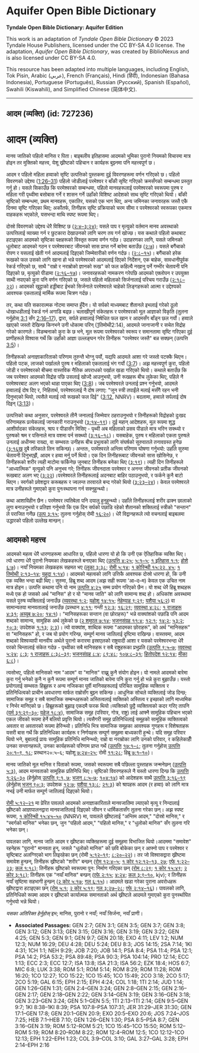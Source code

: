 # Aquifer Open Bible Dictionary

**Tyndale Open Bible Dictionary: Aquifer Edition**

This work is an adaptation of *Tyndale Open Bible Dictionary* © 2023 Tyndale House Publishers, licensed under the CC BY\-SA 4\.0 license. The adaptation, *Aquifer Open Bible Dictionary*, was created by BiblioNexus and is also licensed under CC BY\-SA 4\.0\.

This resource has been adapted into multiple languages, including English, Tok Pisin, Arabic (عربي), French (Français), Hindi (हिंदी), Indonesian (Bahasa Indonesia), Portuguese (Português), Russian (Русский), Spanish (Español), Swahili (Kiswahili), and Simplified Chinese (简体中文).



--------------------------------

## आदम (व्यक्ति) (id: 727236)

**आदम** (व्यक्ति)
=================

मानव जातिको पहिलो मानिस र पिता। बाइबलीय इतिहासमा आदमको भूमिका पुरानो नियमको विचारमा मात्र होइन तर मुक्तिको महत्त्व, येशू ख्रीष्टको पहिचान र कार्यहरू बुझ्नमा पनि महत्त्वपूर्ण छ।

आदम र पहिलो महिला हव्वाको सृष्टि उत्पत्तिको पुस्तकमा दुई विवरणहरूमा वर्णन गरिएको छ। पहिलो विवरणको उद्देश्य ([1:26–31](https://ref.ly/Gen1:26-Gen1:31)) पहिलो जोडीलाई परमेश्वर र बाँकी सृष्टि गरिएको क्रमसँगको सम्बन्धमा प्रस्तुत गर्नु हो। यसले सिकाउँछ कि परमेश्वरको सम्बन्धमा, पहिलो मानवहरूलाई परमेश्वरको स्वरूपमा पुरुष र महिला गरी पृथ्वीमा बसोबास गर्ने र शासन गर्ने उहाँको विशिष्ट आदेशको साथ सृष्टि गरिएको थियो। बाँकी सृष्टिको सम्बन्धमा, प्रथम मानवहरू, एकातिर, यसको एक भाग थिए, अन्य जमिनका जनावरहरू जस्तै एकै दिनमा सृष्टि गरिएका थिए; अर्कोतर्फ, तिनीहरू सृष्टि प्रक्रियाको चरम सीमा र परमेश्वरको स्वरूपका एकमात्र वाहकहरू भएकोले, यसभन्दा माथि स्पष्ट रूपमा थिए।

दोस्रो विवरणको उद्देश्य धेरै विशिष्ट छ ([२:४–३:२४](https://ref.ly/Gen2:4-Gen3:24)); यसले पाप र मृत्युको वर्तमान मानव अवस्थाको उत्पत्तिलाई व्याख्या गर्न र छुटकारा देखाउनको लागि चरण तय गर्न खोज्छ। यस कथाले पहिलो कथाबाट हटाइएका आदमको सृष्टिका पक्षहरूको विस्तृत रूपमा वर्णन गर्दछ। उदाहरणका लागि, यसले जमिनको धूलोबाट आदमको गठन र परमेश्वरबाट जीवनको सास प्राप्त गर्ने बारेमा बताउँछ ([२:७](https://ref.ly/Gen2:7))। यसले बगैंचाको रोपण र यसलाई खेती गर्न आदमलाई दिइएको जिम्मेवारीको वर्णन गर्दछ। ([२:८–१५](https://ref.ly/Gen2:8-Gen2:15))। बगैंचाको हरेक रूखको फल उसको लागि खाना हो भन्ने परमेश्वरको आदमलाई दिएको निर्देशन, एक बाहेक, सावधानीपूर्वक रेकर्ड गरिएको छ, साथै "राम्रो र नराम्रोको ज्ञानको रूख" को फल कहिल्यै नखानु पर्ने गम्भीर चेतावनी पनि दिइएको छ, मृत्युको पीडामा ([२:१६–१७](https://ref.ly/Gen2:16-Gen2:17))। जनावरहरूको नामकरण गरेपछि आदमको एक्लोपन र उपयुक्त साथी नपाएको कुरा पनि वर्णन गरिएको छ, जसले पहिलो महिलाको सिर्जनालाई परिचय गराउँछ ([२:१८–२२](https://ref.ly/Gen2:18-Gen2:22))। आदमको खुट्टाको हड्डीबाट ईभको सिर्जनाले परमेश्वरले चाहेको लिङ्गहरूको आत्मा र उद्देश्यको आवश्यक एकतालाई मार्मिक रूपमा चित्रण गर्दछ।

तर, कथा यति सकारात्मक नोटमा समाप्त हुँदैन। यो सर्पको माध्यमबाट शैतानले इभलाई गरेको ठूलो धोखाधडीलाई रेकर्ड गर्न अगाडि बढ्छ। चलाखीपूर्ण संकेतहरू र परमेश्वरको मूल आज्ञाको विकृति (तुलना गर्नुहोस् [3:1](https://ref.ly/Gen3:1) सँग [2:16–17](https://ref.ly/Gen2:16-Gen2:17)), द्वारा, सर्पले हव्वालाई निषेधित फल खान र आदमसँग बाँड्न छल गर्यो। हव्वाले खाएको जस्तो देखिन्छ किनभने उनी धोकामा परिन् ([1](https://ref.ly/1Tim2:14)तिमोथी2:14\), आदमले जानाजानी र सचेत विद्रोह गरेको कारणले। विडम्बनाको कुरा के छ भने, मूल रूपमा परमेश्वरको स्वरूप र समानतामा सृष्टि गरिएका दुई प्राणीहरूले विश्वास गर्थे कि उहाँको आज्ञा उल्लङ्घन गरेर तिनीहरू "परमेश्वर जस्तै" बन्न सक्छन् (उत्पत्ति [3:5](https://ref.ly/Gen3:5))।

तिनीहरूको अनाज्ञाकारिताको परिणाम तुरुन्तै भोग्नु पर्यो, यद्यपि आदमले आशा गरे जस्तो पटक्कै थिएन। पहिलो पटक, लाजको पर्खालले पुरुष र महिलाको एकतालाई भंग गर्यो ([3:7](https://ref.ly/Gen3:7))। अझ महत्त्वपूर्ण कुरा, पहिलो जोडी र परमेश्वरको बीचमा वास्तविक नैतिक अपराधको पर्खाल खडा गरिएको थियो। कथाले बताउँछ कि जब परमेश्वर आदमको विद्रोह पछि उसलाई खोज्दै आउनुभयो, उनी रूखहरू बीच लुकेका थिए, पहिले नै परमेश्वरबाट अलग भएको थाहा पाएका थिए ([3:8](https://ref.ly/Gen3:8))। जब परमेश्वरले उनलाई प्रश्न गर्नुभयो, आदमले हव्वालाई दोष दिए र, निहितार्थ, परमेश्वरलाई नै दोष लगाए: "जुन स्‍त्री तपाईंले मलाई मसँगै रहन भनी दिनुभएको थियो, त्‍यसैले मलाई त्‍यो रूखको फल दिई" ([3:12](https://ref.ly/Gen3:12), NNRV)। बदलामा, हव्वाले सर्पलाई दोष दिइन् ([3:13](https://ref.ly/Gen3:13))।

उत्पत्तिको कथा अनुसार, परमेश्वरले तीनै जनालाई जिम्मेवार ठहराउनुभयो र तिनीहरूको विद्रोहको दुःखद परिणामहरू प्रत्येकलाई जानकारी गराउनुभयो ([३:१४–१९](https://ref.ly/Gen3:14-Gen3:19))। दुई महान् आदेशहरू, मूल रूपमा शुद्ध आशीर्वादका संकेतहरू, श्राप र पीडासँग मिसिए \- पृथ्वी अब महिलाको प्रसव पीडाले मात्र भरिन सक्थ्यो र पुरुषको श्रम र पसिनाले मात्र वशमा पर्न सक्थ्यो ([३:१६–१८](https://ref.ly/Gen3:16-Gen3:18))। यसबाहेक, पुरुष र महिलाको एकता पुरुषले उनलाई अधीनमा राख्दा, वा सम्भवतः उनीहरू बीच प्रभुत्वको लागि संघर्षको सुरुवातले तनावग्रस्त हुनेछ ([३:१६ख](https://ref.ly/Gen3:16) दुबै तरिकाले लिन सकिन्छ)। अन्ततः, परमेश्वरले अन्तिम परिणाम घोषणा गर्नुभयो: उहाँले सुरुमा चेतावनी दिनुभएझैं, आदम र हव्वा मर्नु पर्ने थियो। एक दिन तिनीहरूबाट जीवनको सास खोसिनेछ, र तिनीहरूको शरीर त्यही माटोमा फर्किनेछ जुनबाट तिनीहरू बनेका थिए ([३:१९](https://ref.ly/Gen3:19))। त्यही दिन तिनीहरूले "आध्यात्मिक" मृत्युको पनि अनुभव गरे; तिनीहरू जीवनदाता परमेश्वर र अनन्त जीवनको प्रतीक जीवनको रूखबाट अलग भए ([३:२२](https://ref.ly/Gen3:22))।परमेश्वरले तिनीहरूलाई अदनबाट बाहिर पठाउनुभयो, र फर्कने कुनै बाटो थिएन। स्वर्गको प्रवेशद्वार करूबहरू र ज्वलन्त तरवारले बन्द गरेको थियो ([३:२३–२४](https://ref.ly/Gen3:23-Gen3:24))। केवल परमेश्वरले मात्र उनीहरूले गुमाएको कुरा पुनःस्थापना गर्न सक्नुहुन्थ्यो।

कथा आशाविहीन छैन। परमेश्वर त्यतिबेला पनि दयालु हुनुहुन्थ्यो। उहाँले तिनीहरूलाई शरीर ढाक्न छालाको लुगा बनाउनुभयो र प्रतिज्ञा गर्नुभयो कि एक दिन सर्पको पछाडि रहेको शैतानको शक्तिलाई स्त्रीको "सन्तान" ले पराजित गर्नेछ ([उत्प ३:१५](https://ref.ly/Gen3:15); तुलना गर्नुहोस् रोमी [१६:२०](https://ref.ly/Rom16:20))। धेरै विद्वानहरूले त्यो वचनलाई बाइबलमा उद्धारको पहिलो उल्लेख मान्छन्।

आदमको महत्त्व
-------------

आदमको महत्व धेरै धारणाहरूमा आधारित छ, पहिलो धारणा यो हो कि उनी एक ऐतिहासिक व्यक्ति थिए। त्यो धारणा धेरै पुरानो नियमका लेखकहरूले बनाएका थिए ([उत्पत्ति ४:२५](https://ref.ly/Gen4:25); [५:१–५](https://ref.ly/Gen5:1-Gen5:5); [१ इतिहास १:१](https://ref.ly/1Chr1:1); [होशे ६:७](https://ref.ly/Hos6:7))। नयाँ नियमका लेखकहरू सहमत भए ([लूका ३:३८](https://ref.ly/Luke3:38); [रोमी ५:१४](https://ref.ly/Rom5:14); [१ कोरिन्थी १५:२२, ४५](https://ref.ly/1Cor15:22,1Cor15:45); [१ तिमोथी २:१३–१४](https://ref.ly/1Tim2:13-1Tim2:14); [यहूदा १:१४](https://ref.ly/Jude1:14))। आदमको महत्वको लागि उत्तिकै आवश्यक दोस्रो धारणा हो, कि उनी एक व्यक्ति भन्दा बढी थिए। सुरुमा, हिब्रू शब्द आदम (अझ सही रूपमा 'आ–द–म) केवल एक उचित नाम मात्र होइन। उत्पत्ति कथामा पनि यो नाम [उत्पत्ति ४:२५](https://ref.ly/Gen4:25) सम्म प्रयोग गरिएको छैन। यो शब्द धेरै हिब्रू शब्दहरू मध्ये एक हो जसको अर्थ "मानिस" हो र यो "मानव जाति" को लागि सामान्य शब्द हो। अधिकांश अवस्थामा यसले पुरुष व्यक्तिलाई जनाउँछ ([व्यवस्था १:२](https://ref.ly/Lev1:2); [यहोशू १४:१५](https://ref.ly/Josh14:15); [नेहेम्याह ९:२९](https://ref.ly/Neh9:29); [यशैया ५६:२](https://ref.ly/Isa56:2)) वा सामान्यतया मानवतालाई जनाउँछ (प्रस्थान [४:११](https://ref.ly/Exod4:11); गन्ती [१२:३](https://ref.ly/Num12:3); [१६:२९](https://ref.ly/Num16:29); [व्यवस्था ४:२८](https://ref.ly/Deut4:28); [१ राजाहरू ४:३१](https://ref.ly/1Kgs4:31); [अय्यूब ७:२०](https://ref.ly/Job7:20); [१४:१](https://ref.ly/Job14:1))। "मानिसहरूका सन्तान (वा छोराहरू)" भन्ने वाक्यांशको पछाडि पनि आदम शब्दको सामान्य, सामूहिक अर्थ लुकेको छ ([२ शमूएल ७:१४](https://ref.ly/2Sam7:14); [भजनसंग्रह ११:४](https://ref.ly/Ps11:4); [१२:१](https://ref.ly/Ps12:1); [१४:२](https://ref.ly/Ps14:2); [५३:२](https://ref.ly/Ps53:2); [९०:३](https://ref.ly/Ps90:3); उपदेशक [१:१३](https://ref.ly/Eccl1:13); [२:३](https://ref.ly/Eccl2:3))। त्यो वाक्यांश, शाब्दिक रूपमा "आदमका छोराहरू", को अर्थ "मानिसहरू" वा "मानिसहरू" हो, र जब यो प्रयोग गरिन्छ, सम्पूर्ण मानव जातिलाई दृष्टिमा राखिन्छ। वास्तवमा, आदम शब्दको विश्वव्यापी मानवीय अर्थले पुरानो करारमा इस्राएलको राष्ट्रवादी आशा र यसको परमेश्वरभन्दा धेरै परको चिन्तालाई संकेत गर्दछ \- पृथ्वीका सबै मानिसहरू र सबै राष्ट्रहरूका प्रभुप्रति ([उत्पत्ति ९:५–७](https://ref.ly/Gen9:5-Gen9:7); [व्यवस्था ५:२४](https://ref.ly/Deut5:24); [८:३](https://ref.ly/Deut8:3); [१ राजाहरू ८:३८–३९](https://ref.ly/1Kgs8:38-1Kgs8:39); [भजनसंग्रह ८:४](https://ref.ly/Ps8:4); [८९:४८](https://ref.ly/Ps89:48); [१०७:८–३१](https://ref.ly/Ps107:8-Ps107:31); [हितोपदेश १२:१४](https://ref.ly/Prov12:14); [मीका ६:८](https://ref.ly/Mic6:8))।

त्यसोभए, पहिलो मानिसको नाम "आदम" वा "मानिस" राख्नु कुनै संयोग होइन। यो नामले आदमको बारेमा कुरा गर्नु भनेको कुनै न कुनै रूपमा सम्पूर्ण मानव जातिको बारेमा पनि कुरा गर्नु हो भन्ने कुरा बुझाउँछ। यस्तो प्रयोगलाई सम्भवतः हिब्रूहरू र अन्य नजिकका पूर्वी मानिसहरूलाई परिचित सामूहिक व्यक्तित्व र प्रतिनिधित्वको प्राचीन अवधारणा मार्फत राम्रोसँग बुझ्न सकिन्छ। आधुनिक सोचले व्यक्तिलाई जोड दिन्छ; सामाजिक समूह र सबै सामाजिक सम्बन्धहरूको अस्तित्वलाई व्यक्तिको अस्तित्व र इच्छाको लागि माध्यमिक र निर्भर मानिएको छ। हिब्रूहरूको बुझाइ एकदमै फरक थियो।व्यक्तिको छुट्टै व्यक्तित्वको कदर गरिए तापनि ([यर्म ३१:२९–३०](https://ref.ly/Jer31:29-Jer31:30); [यहेज १८:४](https://ref.ly/Ezek18:4)), सामाजिक समूह (परिवार, गोत्र, राष्ट्र) लाई आफ्नै सामूहिक पहिचान भएको एकल जीवको रूपमा हेर्ने बलियो प्रवृत्ति थियो। त्यसैगरी समूह प्रतिनिधिलाई समूहको सामूहिक व्यक्तित्वको अवतार वा अवतारको रूपमा हेरिन्थ्यो। प्रतिनिधि भित्र सामाजिक समूहका आवश्यक गुणहरू र विशेषताहरू यसरी बास गर्थे कि प्रतिनिधिका कार्यहरू र निर्णयहरू सम्पूर्ण समूहमा बाध्यकारी हुन्थे। यदि समूह परिवार थियो भने, बुबालाई प्रायः सामूहिक प्रतिनिधि मानिन्थ्यो; राम्रो वा नराम्रोका लागि उनको परिवार, र कहिलेकाहीँ उनका सन्तानहरूले, उनका कार्यहरूको परिणाम प्राप्त गर्थे ([उत्पत्ति](https://ref.ly/Gen9:1,Gen1:7) [१७:१–८](https://ref.ly/Gen17:1-Gen17:8); तुलना गर्नुहोस् [उत्पत्ति](https://ref.ly/Gen9:1,Gen1:7) [२०:१–९, १८](https://ref.ly/Gen20:1-Gen20:9,Gen20:18); प्रस्थान२०:५–६; यहोशू [७:२४–२५](https://ref.ly/Josh7:24-Josh7:25); रोमी [११:२८](https://ref.ly/Rom11:28); हिब्रू [७:१–१०](https://ref.ly/Heb7:1-Heb7:10))।

मानव जातिको मूल मानिस र पिताको रूपमा, जसको स्वरूपमा सबै पछिल्ला पुस्ताहरू जन्मनेछन् ([उत्पत्ति ५:३](https://ref.ly/Gen5:3)), आदम मानवताको सामूहिक प्रतिनिधि थिए। सृष्टिको विवरणहरूले नै यस्तो धारणा दिन्छ कि [उत्पत्ति १:२६–३०](https://ref.ly/Gen1:26) (हेर्नुहोस् [उत्पत्ति ९:१, ७](https://ref.ly/Gen9:1,Gen1:7); [भजन ८:५–७](https://ref.ly/Ps8:5-Ps1:7); [१०४:१४](https://ref.ly/Ps104:14)) को आदेशहरू साथै [उत्पत्ति ३:१६–१९](https://ref.ly/Gen3:16-Gen1:19) (हेर्नुहोस् [भजन ९०:३](https://ref.ly/Ps90:3); उपदेशक [१२:७](https://ref.ly/Eccl12:7); [यशैया १३:८](https://ref.ly/Isa13:8); [२१:३](https://ref.ly/Isa21:3)) को श्रापहरू आदम (र हव्वा) को लागि मात्र नभई उनी मार्फत सम्पूर्ण जातिलाई दिइएको थियो।

[रोमी ५:१२–२१](https://ref.ly/Rom5:12-Rom5:21) मा प्रेरित पावलले आदमको अनाज्ञाकारिताले मानवजातिमा ल्याएको मृत्यु र निन्दालाई ख्रीष्टको आज्ञापालनद्वारा मानवजातिलाई दिइएको जीवन र धार्मिकतासँग तुलना गरेका छन्। अझ स्पष्ट रूपमा, [१ कोरिन्थी १५:४५–५०](https://ref.ly/1Cor15:45-1Cor15:50) (NNRV) मा, पावलले ख्रीष्टलाई "अन्तिम आदम," "दोस्रो मानिस," र "स्वर्गको मानिस" भनेका छन्, जुन "पहिलो आदम," "पहिलो मानिस," र "धुलोको मानिस" सँग तुलना गरि भनेका छन्।

पावलका लागि, मानव जाति आदम र ख्रीष्टका व्यक्तिहरूमा दुई समूहमा विभाजित थियो।आदममा "समावेश" रहनेहरू "पुरानो" मानवता हुन्, जसले "धूलोको मानिस" को छवि बोकेका छन् र आफ्नो पाप र परमेश्वर र सृष्टिबाट अलग्गिएको भाग लिइरहेका छन् (रोमी [५:१२–१९](https://ref.ly/Rom5:12-Rom5:19); [८:२०–२२](https://ref.ly/Rom8:20-Rom8:22))। तर जो विश्वासद्वारा ख्रीष्टमा समावेश हुन्छन्, तिनीहरू ख्रीष्टको "शरीर" बन्छन् ([रोम १२:४–५](https://ref.ly/Rom12:4-Rom12:5); [१ कोर १२:१२–१३, २७](https://ref.ly/1Cor12:12-1Cor12:13,1Cor12:27); [एफे १:२२–२३](https://ref.ly/Eph1:22-Eph1:23); [कल १:१८](https://ref.ly/Col1:18)); तिनीहरू ख्रीष्टको स्वरूपमा पुन: निर्माण गरिएका छन् ([रोम ८:२९](https://ref.ly/Rom8:29); [१ कोर १५:४९](https://ref.ly/1Cor15:49); [२ कोर ३:१८](https://ref.ly/2Cor3:18)); तिनीहरू एक "नयाँ मानिस" बन्छन् ([एफे २:१५](https://ref.ly/Eph2:15); [४:२४](https://ref.ly/Eph4:24); [कल ३:९–१०](https://ref.ly/Col3:9-Col3:10), kjv); र तिनीहरू नयाँ सृष्टिमा सहभागी हुन्छन् ([२ कोर ५:१७](https://ref.ly/2Cor5:17); [गल ६:१५](https://ref.ly/Gal6:15))। आदमले खडा गरेका पुराना अवरोधहरू ख्रीष्टद्वारा हटाइएका छन् ([रोम ५:१](https://ref.ly/Rom5:1); [२ कोर ५:१९](https://ref.ly/2Cor5:19); [गल ३:२७–२८](https://ref.ly/Gal3:27-Gal3:28); [एफे २:१४–१६](https://ref.ly/Eph2:14-Eph2:16))। पावलको लागि, प्रतिनिधिको रूपमा आदम र ख्रीष्टको कार्यात्मक समानताको अर्थ ख्रीष्टले आदमले गुमाएको कुरा पुनर्स्थापित गर्नुभयो भन्ने थियो।

*यसका अतिरिक्त हेर्नुहोस्* इभ; मानिस, पुरानो र नयाँ; नयाँ सिर्जना, नयाँ प्राणी।

* **Associated Passages:** GEN 2:7; GEN 3:1; GEN 3:5; GEN 3:7; GEN 3:8; GEN 3:12; GEN 3:13; GEN 3:15; GEN 3:16; GEN 3:19; GEN 3:22; GEN 4:25; GEN 5:3; GEN 9:1; GEN 9:7; GEN 20:18; EXO 4:11; LEV 1:2; NUM 12:3; NUM 16:29; DEU 4:28; DEU 5:24; DEU 8:3; JOS 14:15; 2SA 7:14; 1KI 4:31; 1CH 1:1; NEH 9:29; JOB 7:20; JOB 14:1; PSA 8:4; PSA 11:4; PSA 12:1; PSA 14:2; PSA 53:2; PSA 89:48; PSA 90:3; PSA 104:14; PRO 12:14; ECC 1:13; ECC 2:3; ECC 12:7; ISA 13:8; ISA 21:3; ISA 56:2; EZK 18:4; HOS 6:7; MIC 6:8; LUK 3:38; ROM 5:1; ROM 5:14; ROM 8:29; ROM 11:28; ROM 16:20; 1CO 12:27; 1CO 15:22; 1CO 15:45; 1CO 15:49; 2CO 3:18; 2CO 5:17; 2CO 5:19; GAL 6:15; EPH 2:15; EPH 4:24; COL 1:18; 1TI 2:14; JUD 1:14; GEN 1:26–GEN 1:31; GEN 2:4–GEN 3:24; GEN 2:8–GEN 2:15; GEN 2:16–GEN 2:17; GEN 2:18–GEN 2:22; GEN 3:14–GEN 3:19; GEN 3:16–GEN 3:18; GEN 3:23–GEN 3:24; GEN 5:1–GEN 5:5; 1TI 2:13–1TI 2:14; GEN 9:5–GEN 9:7; 1KI 8:38–1KI 8:39; PSA 107:8–PSA 107:31; JER 31:29–JER 31:30; GEN 17:1–GEN 17:8; GEN 20:1–GEN 20:9; EXO 20:5–EXO 20:6; JOS 7:24–JOS 7:25; HEB 7:1–HEB 7:10; GEN 1:26–GEN 1:30; PSA 8:5–PSA 8:7; GEN 3:16–GEN 3:19; ROM 5:12–ROM 5:21; 1CO 15:45–1CO 15:50; ROM 5:12–ROM 5:19; ROM 8:20–ROM 8:22; ROM 12:4–ROM 12:5; 1CO 12:12–1CO 12:13; EPH 1:22–EPH 1:23; COL 3:9–COL 3:10; GAL 3:27–GAL 3:28; EPH 2:14–EPH 2:16


